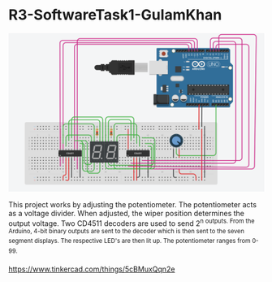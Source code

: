 # R3-SoftwareTask1-GulamKhan

![Diagram!](Diagram.png "Diagram")

This project works by adjusting the potentiometer. The potentiometer acts as a voltage divider. When adjusted, the wiper position determines the output voltage.
Two CD4511 decoders are used to send 2<sup>n outputs. From the Arduino, 4-bit binary outputs are sent to the decoder which is then sent to the seven segment displays. 
The respective LED's are then lit up. The potentiometer ranges from 0-99.


https://www.tinkercad.com/things/5cBMuxQqn2e
